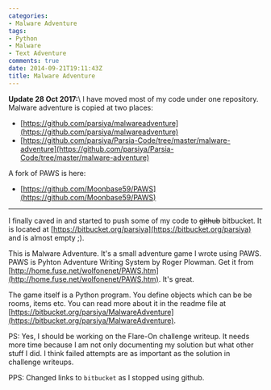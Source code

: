 ```yaml
---
categories:
- Malware Adventure
tags:
- Python
- Malware
- Text Adventure
comments: true
date: 2014-09-21T19:11:43Z
title: Malware Adventure
---
```


**Update 28 Oct 2017:**\\
I have moved most of my code under one repository. Malware adventure is copied at two places:

- [https://github.com/parsiya/malwareadventure](https://github.com/parsiya/malwareadventure)
- [https://github.com/parsiya/Parsia-Code/tree/master/malware-adventure](https://github.com/parsiya/Parsia-Code/tree/master/malware-adventure)

A fork of PAWS is here:

- [https://github.com/Moonbase59/PAWS](https://github.com/Moonbase59/PAWS)

-----

I finally caved in and started to push some of my code to <del>github</del> bitbucket. It is located at [https://bitbucket.org/parsiya](https://bitbucket.org/parsiya) and is almost empty ;).

This is Malware Adventure. It's a small adventure game I wrote using PAWS. PAWS is Pyhton Adventure Writing System by Roger Plowman. Get it from [http://home.fuse.net/wolfonenet/PAWS.htm](http://home.fuse.net/wolfonenet/PAWS.htm). It's great.

The game itself is a Python program. You define objects which can be be rooms, items etc. You can read more about it in the readme file at [https://bitbucket.org/parsiya/MalwareAdventure](https://bitbucket.org/parsiya/MalwareAdventure).

PS: Yes, I should be working on the Flare-On challenge writeup. It needs more time because I am not only documenting my solution but what other stuff I did. I think failed attempts are as important as the solution in challenge writeups.

PPS: Changed links to `bitbucket` as I stopped using github.
